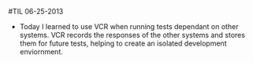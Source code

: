 #TIL 06-25-2013
* Today I learned to use VCR when running tests dependant on other systems. VCR records the responses of the other systems and stores them for future tests, helping to create an isolated development enviornment.
